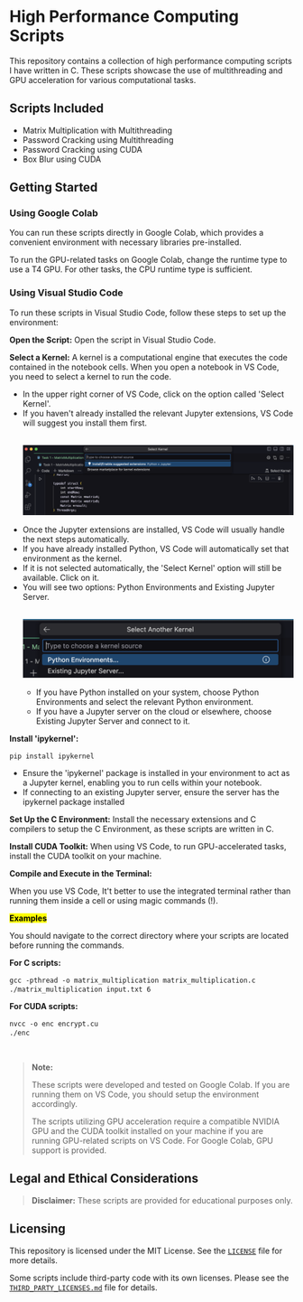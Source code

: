 # High Performance Computing Scripts

This repository contains a collection of high performance computing scripts I have written in C. These scripts showcase the use of multithreading and GPU acceleration for various computational tasks.

## Scripts Included

<ul>
  <li>Matrix Multiplication with Multithreading</li>
  <li>Password Cracking using Multithreading</li>
  <li>Password Cracking using CUDA</li>
  <li>Box Blur using CUDA</li>
</ul>

## Getting Started

### Using Google Colab

You can run these scripts directly in Google Colab, which provides a convenient environment with necessary libraries pre-installed.

To run the GPU-related tasks on Google Colab, change the runtime type to use a T4 GPU. For other tasks, the CPU runtime type is sufficient.

### Using Visual Studio Code

To run these scripts in Visual Studio Code, follow these steps to set up the environment:

<strong>Open the Script:</strong> Open the script in Visual Studio Code.

<strong>Select a Kernel:</strong> A kernel is a computational engine that executes the code contained in the notebook cells. When you open a notebook in VS Code, you need to select a kernel to run the code.

<ul>
  <li>In the upper right corner of VS Code, click on the option called 'Select Kernel'.</li>

  <li>If you haven't already installed the relevant Jupyter extensions, VS Code will suggest you install them first.</li>
  <br>

![demo-img 1](https://raw.githubusercontent.com/kavindujayarathne/high-performance-computing-scripts/main/demo-img1.png)

  <li>Once the Jupyter extensions are installed, VS Code will usually handle the next steps automatically.</li>

  <li>If you have already installed Python, VS Code will automatically set that environment as the kernel.</li>

  <li>If it is not selected automatically, the 'Select Kernel' option will still be available. Click on it.</li>

  <li>You will see two options: Python Environments and Existing Jupyter Server.</li>
  <br>

![demo-img 2](https://raw.githubusercontent.com/kavindujayarathne/high-performance-computing-scripts/main/demo-img2.png)

  <ul>
    <li>If you have Python installed on your system, choose Python Environments and select the relevant Python environment.</li>
    <li>If you have a Jupyter server on the cloud or elsewhere, choose Existing Jupyter Server and connect to it.</li>
  </ul>
</ul>

<strong>Install 'ipykernel':</strong>

```
pip install ipykernel
```

<ul>
  <li>Ensure the 'ipykernel' package is installed in your environment to act as a Jupyter kernel, enabling you to run cells within your notebook.</li>

  <li>If connecting to an existing Jupyter server, ensure the server has the ipykernel package installed</li>
</ul>

<strong>Set Up the C Environment:</strong> Install the necessary extensions and C compilers to setup the C Environment, as these scripts are written in C.

<strong>Install CUDA Toolkit:</strong> When using VS Code, to run GPU-accelerated tasks, install the CUDA toolkit on your machine.

<strong>Compile and Execute in the Terminal:</strong>

When you use VS Code, It't better to use the integrated terminal rather than running them inside a cell or using magic commands (!).

<mark><strong>Examples</strong></mark>

You should navigate to the correct directory where your scripts are located before running the commands.

<strong>For C scripts:</strong>

```
gcc -pthread -o matrix_multiplication matrix_multiplication.c
./matrix_multiplication input.txt 6
```

<strong>For CUDA scripts:</strong>

```
nvcc -o enc encrypt.cu
./enc
```

<br>

> **Note:**
>
> These scripts were developed and tested on Google Colab. If you are running them on VS Code, you should setup the environment accordingly.
>
> The scripts utilizing GPU acceleration require a compatible NVIDIA GPU and the CUDA toolkit installed on your machine if you are running GPU-related scripts on VS Code. For Google Colab, GPU support is provided.

## Legal and Ethical Considerations

> **Disclaimer:** These scripts are provided for educational purposes only.

## Licensing

This repository is licensed under the MIT License. See the [`LICENSE`](./LICENSE) file for more details.

Some scripts include third-party code with its own licenses. Please see the [`THIRD_PARTY_LICENSES.md`](https://raw.githubusercontent.com/kavindujayarathne/high-performance-computing-scripts/main/THIRD_PARTY_LICENSES.md) file for details.
